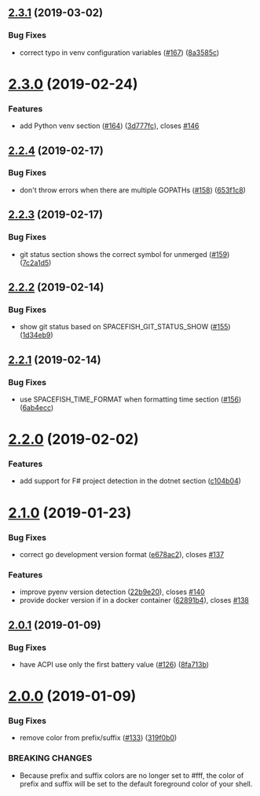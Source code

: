 ## [2.3.1](https://github.com/matchai/spacefish/compare/v2.3.0...v2.3.1) (2019-03-02)


### Bug Fixes

* correct typo in venv configuration variables ([#167](https://github.com/matchai/spacefish/issues/167)) ([8a3585c](https://github.com/matchai/spacefish/commit/8a3585c))

# [2.3.0](https://github.com/matchai/spacefish/compare/v2.2.4...v2.3.0) (2019-02-24)


### Features

* add Python venv section ([#164](https://github.com/matchai/spacefish/issues/164)) ([3d777fc](https://github.com/matchai/spacefish/commit/3d777fc)), closes [#146](https://github.com/matchai/spacefish/issues/146)

## [2.2.4](https://github.com/matchai/spacefish/compare/v2.2.3...v2.2.4) (2019-02-17)


### Bug Fixes

* don't throw errors when there are multiple GOPATHs ([#158](https://github.com/matchai/spacefish/issues/158)) ([653f1c8](https://github.com/matchai/spacefish/commit/653f1c8))

## [2.2.3](https://github.com/matchai/spacefish/compare/v2.2.2...v2.2.3) (2019-02-17)


### Bug Fixes

* git status section shows the correct symbol for unmerged ([#159](https://github.com/matchai/spacefish/issues/159)) ([7c2a1d5](https://github.com/matchai/spacefish/commit/7c2a1d5))

## [2.2.2](https://github.com/matchai/spacefish/compare/v2.2.1...v2.2.2) (2019-02-14)


### Bug Fixes

* show git status based on SPACEFISH_GIT_STATUS_SHOW ([#155](https://github.com/matchai/spacefish/issues/155)) ([1d34eb9](https://github.com/matchai/spacefish/commit/1d34eb9))

## [2.2.1](https://github.com/matchai/spacefish/compare/v2.2.0...v2.2.1) (2019-02-14)


### Bug Fixes

* use SPACEFISH_TIME_FORMAT when formatting time section ([#156](https://github.com/matchai/spacefish/issues/156)) ([6ab4ecc](https://github.com/matchai/spacefish/commit/6ab4ecc))

# [2.2.0](https://github.com/matchai/spacefish/compare/v2.1.0...v2.2.0) (2019-02-02)


### Features

* add support for F# project detection in the dotnet section ([c104b04](https://github.com/matchai/spacefish/commit/c104b04))

# [2.1.0](https://github.com/matchai/spacefish/compare/v2.0.1...v2.1.0) (2019-01-23)


### Bug Fixes

* correct go development version format ([e678ac2](https://github.com/matchai/spacefish/commit/e678ac2)), closes [#137](https://github.com/matchai/spacefish/issues/137)


### Features

* improve pyenv version detection ([22b9e20](https://github.com/matchai/spacefish/commit/22b9e20)), closes [#140](https://github.com/matchai/spacefish/issues/140)
* provide docker version if in a docker container ([62891b4](https://github.com/matchai/spacefish/commit/62891b4)), closes [#138](https://github.com/matchai/spacefish/issues/138)

## [2.0.1](https://github.com/matchai/spacefish/compare/v2.0.0...v2.0.1) (2019-01-09)


### Bug Fixes

* have ACPI use only the first battery value ([#126](https://github.com/matchai/spacefish/issues/126)) ([8fa713b](https://github.com/matchai/spacefish/commit/8fa713b))

# [2.0.0](https://github.com/matchai/spacefish/compare/v1.12.4...v2.0.0) (2019-01-09)


### Bug Fixes

* remove color from prefix/suffix ([#133](https://github.com/matchai/spacefish/issues/133)) ([319f0b0](https://github.com/matchai/spacefish/commit/319f0b0))


### BREAKING CHANGES

* Because prefix and suffix colors are no longer set to #fff, the color of prefix and suffix will be set to the default foreground color of your shell.
